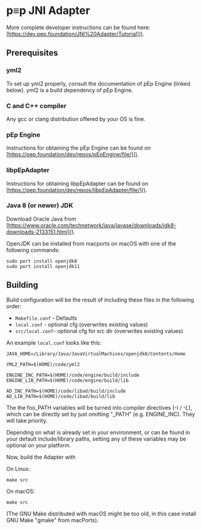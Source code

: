 # p≡p JNI Adapter
More complete developer instructions can be found here: [https://dev.pep.foundation/JNI%20Adapter/Tutorial]().

## Prerequisites

### yml2
To set up yml2 properly, consult the documentation of pEp Engine (linked below). yml2 is a build dependency of pEp Engine.

### C and C++ compiler
Any gcc or clang distribution offered by your OS is fine.

### pEp Engine
Instructions for obtaining the pEp Engine can be found on [https://pep.foundation/dev/repos/pEpEngine/file/]().

### libpEpAdapter
Instructions for obtaining libpEpAdapter can be found on [https://pep.foundation/dev/repos/libpEpAdapter/file/]().

### Java 8 (or newer) JDK
Download Oracle Java from [https://www.oracle.com/technetwork/java/javase/downloads/jdk8-downloads-2133151.html]().

OpenJDK can be installed from macports on macOS with one of the following commands:

~~~
sudo port install openjdk8
sudo port install openjdk11
~~~

## Building

Build configuration will be the result of including these files in the following order:
* `Makefile.conf` - Defaults
* `local.conf` - optional cfg (overwrites existing values)
* `src/local.conf`- optional cfg for src dir (overwrites existing values)

An example `local.conf` looks like this:

~~~
JAVA_HOME=/Library/Java/JavaVirtualMachines/openjdk8/Contents/Home

YML2_PATH=$(HOME)/code/yml2

ENGINE_INC_PATH=$(HOME)/code/engine/build/include
ENGINE_LIB_PATH=$(HOME)/code/engine/build/lib

AD_INC_PATH=$(HOME)/code/libad/build/include
AD_LIB_PATH=$(HOME)/code/libad/build/lib
~~~

The the foo_PATH variables will be turned into compiler directives (-I / -L), which can be directly set by just omitting "\_PATH" (e.g. ENGINE_INC). They  will take priority.

Depending on what is already set in your environment, or can be found in your default include/library paths, setting any of these variables may be optional on your platform.

Now, build the Adapter with

On Linux:

~~~
make src
~~~

On macOS:

~~~
make src
~~~

(The GNU Make distributed with macOS might be too old, in this case install GNU Make "gmake" from macPorts).

